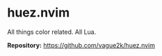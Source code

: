 # huez.nvim

All things color related. All Lua.

**Repository:** <https://github.com/vague2k/huez.nvim>

<!-- vim: set ft=markdown: -->